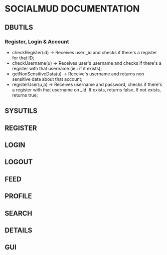 # SOCIALMUD DOCUMENTATION

## DBUTILS

### Register, Login & Account
 - checkRegister(id) -> Receives user \_id and checks if there's a register for that ID;
 - checkUsername(u) -> Receives user's username and checks if there's a register with that username (ie.: if it exists);
 - getNonSensitiveData(u) -> Receive's username and returns non sensitive data about that account;
 - registerUser(u,p) -> Receives username and password, checks if there's a register with that username on \_id. If exists, returns false. If not exists, returns true;

## SYSUTILS

## REGISTER

## LOGIN

## LOGOUT

## FEED

## PROFILE

## SEARCH

## DETAILS

## GUI
